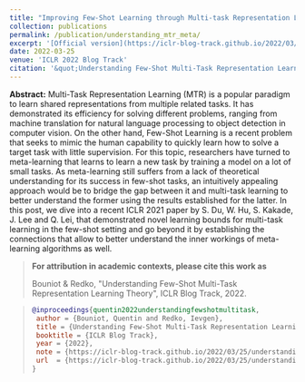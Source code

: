 ```yaml
---
title: "Improving Few-Shot Learning through Multi-task Representation Learning Theory"
collection: publications
permalink: /publication/understanding_mtr_meta/
excerpt: '[Official version](https://iclr-blog-track.github.io/2022/03/25/understanding_mtr_meta/)'
date: 2022-03-25
venue: 'ICLR 2022 Blog Track'
citation: '&quot;Understanding Few-Shot Multi-Task Representation Learning Theory&quot; Quentin Bouniot & Ievgen Redko, <i>ICLR Blog Track</i>, 2022'
---
```


**Abstract:** Multi-Task Representation Learning (MTR) is a popular paradigm to learn shared representations from multiple related tasks. It has demonstrated its efficiency for solving different problems, ranging from machine translation for natural language processing to object detection in computer vision. On the other hand, Few-Shot Learning is a recent problem that seeks to mimic the human capability to quickly learn how to solve a target task with little supervision. For this topic, researchers have turned to meta-learning that learns to learn a new task by training a model on a lot of small tasks. As meta-learning still suffers from a lack of theoretical understanding for its success in few-shot tasks, an intuitively appealing approach would be to bridge the gap between it and multi-task learning to better understand the former using the results established for the latter. In this post, we dive into a recent ICLR 2021 paper by S. Du, W. Hu, S. Kakade, J. Lee and Q. Lei, that demonstrated novel learning bounds for multi-task learning in the few-shot setting and go beyond it by establishing the connections that allow to better understand the inner workings of meta-learning algorithms as well.

>**For attribution in academic contexts, please cite this work as**
>
> Bouniot & Redko, "Understanding Few-Shot Multi-Task Representation Learning Theory", ICLR Blog Track, 2022.

>```BibTex
>@inproceedings{quentin2022understandingfewshotmultitask,
>  author = {Bouniot, Quentin and Redko, Ievgen},
>  title = {Understanding Few-Shot Multi-Task Representation Learning Theory},
>  booktitle = {ICLR Blog Track},
>  year = {2022},
>  note = {https://iclr-blog-track.github.io/2022/03/25/understanding_mtr_meta/},
>  url  = {https://iclr-blog-track.github.io/2022/03/25/understanding_mtr_meta/}
>}
>```